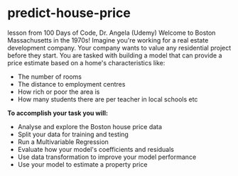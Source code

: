 # predict-house-price
lesson from 100 Days of Code, Dr. Angela (Udemy)
Welcome to Boston Massachusetts in the 1970s! Imagine you're working for a real estate development company. Your company wants to value any residential project before they start. You are tasked with building a model that can provide a price estimate based on a home's characteristics like:

<ul>
  <li>The number of rooms</li>
  <li>The distance to employment centres</li>
  <li>How rich or poor the area is</li>
  <li>How many students there are per teacher in local schools etc</li>
</ul>

<b>To accomplish your task you will:</b>

<ul>
  <li>Analyse and explore the Boston house price data</li>
  <li>Split your data for training and testing</li>
  <li>Run a Multivariable Regression</li>
  <li>Evaluate how your model's coefficients and residuals</li>
  <li>Use data transformation to improve your model performance</li>
  <li>Use your model to estimate a property price</li>
</ul>
